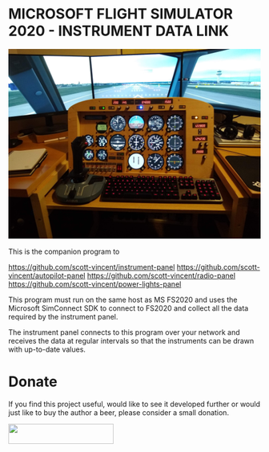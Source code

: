 # MICROSOFT FLIGHT SIMULATOR 2020 - INSTRUMENT DATA LINK

![Screenshot](Screenshot.jpg)

This is the companion program to

  https://github.com/scott-vincent/instrument-panel
  https://github.com/scott-vincent/autopilot-panel
  https://github.com/scott-vincent/radio-panel
  https://github.com/scott-vincent/power-lights-panel

This program must run on the same host as MS FS2020 and uses the Microsoft
SimConnect SDK to connect to FS2020 and collect all the data required by the
instrument panel.

The instrument panel connects to this program over your network and receives
the data at regular intervals so that the instruments can be drawn with
up-to-date values.

# Donate

If you find this project useful, would like to see it developed further or would
just like to buy the author a beer, please consider a small donation.

[<img src="donate.svg" width="210" height="40">](https://paypal.me/scottvincent2020)
